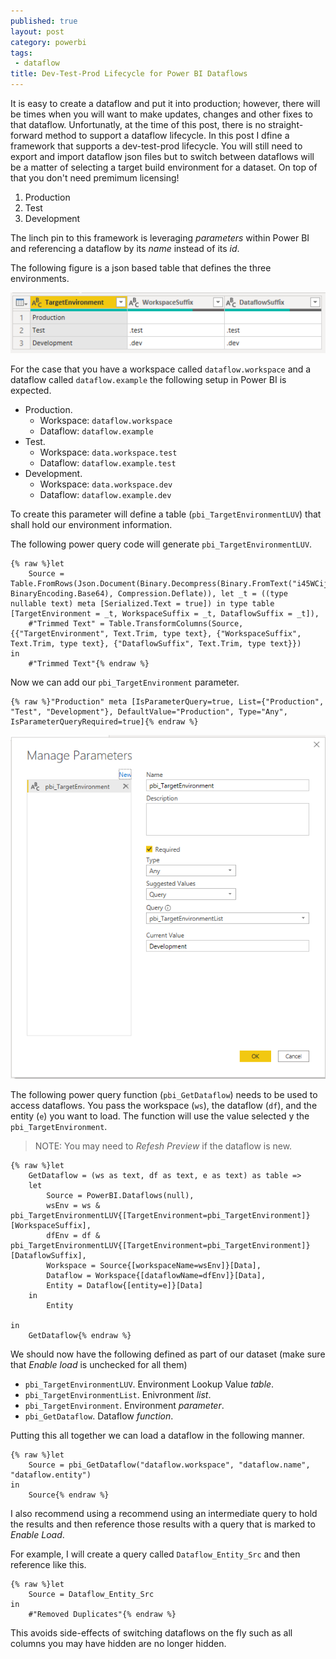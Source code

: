 ```yaml
---
published: true
layout: post
category: powerbi
tags:
 - dataflow
title: Dev-Test-Prod Lifecycle for Power BI Dataflows
---
```

It is easy to create a dataflow and put it into production; however, there will be times when you will want to make updates, changes and other fixes to that dataflow. Unfortunatly, at the time of this post, there is no straight-forward method to support a dataflow lifecycle. In this post I dfine a framework that supports a dev-test-prod lifecycle. You will still need to export and import dataflow json files but to switch between dataflows will  be a matter of selecting a target build environment for a dataset. On top of that you don't need premimum licensing! 
<!--more-->

1. Production 
2. Test 
3. Development

The linch pin to this framework is leveraging _parameters_ within Power BI and referencing a dataflow by its _name_ instead of its _id_.

The following figure is a json based table that defines the three environments.

![Environment Table](/assets/posts/2021-03-28-welcome-to-new-datazone/environment_table.png)

For the case that you have a workspace called `dataflow.workspace` and a dataflow called `dataflow.example` the following setup in Power BI is expected.

* Production.
  * Workspace: `dataflow.workspace`
  * Dataflow: `dataflow.example`
* Test.
  * Workspace: `data.workspace.test`
  * Dataflow: `dataflow.example.test`
* Development.
  * Workspace: `data.workspace.dev`
  * Dataflow: `dataflow.example.dev`

To create this parameter will define a table (`pbi_TargetEnvironmentLUV`) that shall hold our environment information.

The following power query code will generate `pbi_TargetEnvironmentLUV`.

```plaintext
{% raw %}let
    Source = Table.FromRows(Json.Document(Binary.Decompress(Binary.FromText("i45WCijKTylNLsnMz1PSUQKhWJ1opZDU4hIgW68EmQZJuKSWpebkF+Sm5oHFU1LLYFRsLAA=", BinaryEncoding.Base64), Compression.Deflate)), let _t = ((type nullable text) meta [Serialized.Text = true]) in type table [TargetEnvironment = _t, WorkspaceSuffix = _t, DataflowSuffix = _t]),
    #"Trimmed Text" = Table.TransformColumns(Source,{{"TargetEnvironment", Text.Trim, type text}, {"WorkspaceSuffix", Text.Trim, type text}, {"DataflowSuffix", Text.Trim, type text}})
in
    #"Trimmed Text"{% endraw %}
```

Now we can add our `pbi_TargetEnvironment` parameter.

```plaintext
{% raw %}"Production" meta [IsParameterQuery=true, List={"Production", "Test", "Development"}, DefaultValue="Production", Type="Any", IsParameterQueryRequired=true]{% endraw %}
```

![Environment Parameter](/assets/posts/2021-03-28-welcome-to-new-datazone/environment_parameter.png)

The following power query function (`pbi_GetDataflow`) needs to be used to access dataflows. You pass the workspace (`ws`), the dataflow (`df`), and the entity (`e`) you want to load. The function will use the value selected y the `pbi_TargetEnvironment`. 

> NOTE: You may need to _Refesh Preview_ if the dataflow is new.

```plaintext
{% raw %}let  
    GetDataflow = (ws as text, df as text, e as text) as table =>
    let
        Source = PowerBI.Dataflows(null),
        wsEnv = ws & pbi_TargetEnvironmentLUV{[TargetEnvironment=pbi_TargetEnvironment]}[WorkspaceSuffix],
        dfEnv = df & pbi_TargetEnvironmentLUV{[TargetEnvironment=pbi_TargetEnvironment]}[DataflowSuffix],
        Workspace = Source{[workspaceName=wsEnv]}[Data],
        Dataflow = Workspace{[dataflowName=dfEnv]}[Data],
        Entity = Dataflow{[entity=e]}[Data]
    in  
        Entity
 
in  
    GetDataflow{% endraw %}
```

We should now have the following defined as part of our dataset (make sure that _Enable load_ is unchecked for all them)

* `pbi_TargetEnvironmentLUV`. Environment Lookup Value _table_.
* `pbi_TargetEnvironmentList`. Enivronment _list_.
* `pbi_TargetEnvironment`. Environment _parameter_. 
* `pbi_GetDataflow`. Dataflow _function_. 

Putting this all together we can load a dataflow in the following manner. 

```plaintext
{% raw %}let
    Source = pbi_GetDataflow("dataflow.workspace", "dataflow.name", "dataflow.entity")
in
    Source{% endraw %}
```

I also recommend using a recommend using an intermediate query to hold the results and then reference those results with a query that is marked to _Enable Load_.

For example, I will create a query called `Dataflow_Entity_Src` and then reference like this.

```plaintext
{% raw %}let
    Source = Dataflow_Entity_Src
in
    #"Removed Duplicates"{% endraw %}
```

This avoids side-effects of switching dataflows on the fly such as all columns you may have hidden are no longer hidden.


